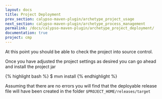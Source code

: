 ```yaml
---
layout: docs
title: Project Deployment
prev_section: calypso-maven-plugin/archetype_project_usage
next_section: calypso-maven-plugin/archetype_process_management
permalink: /docs/calypso-maven-plugin/archetype_project_deployment/
documentation: true
project: cmp
---
```


At this point you should be able to check the project into source control.

Once you have adjusted the project settings as desired you can go ahead and install the project jar

{% highlight bash %}
$ mvn install
{% endhighlight %}

Assuming that there are no errors you will find that the deployable release file will have been created in the folder 
`$PROJECT_HOME/releases/target`
